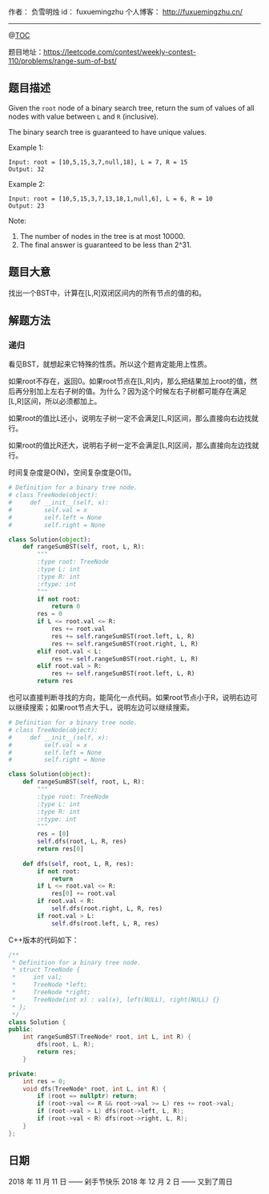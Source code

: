 作者： 负雪明烛
id：	fuxuemingzhu
个人博客：	http://fuxuemingzhu.cn/

---
@[TOC](目录)


题目地址：https://leetcode.com/contest/weekly-contest-110/problems/range-sum-of-bst/


## 题目描述

Given the ``root`` node of a binary search tree, return the sum of values of all nodes with value between ``L`` and ``R`` (inclusive).

The binary search tree is guaranteed to have unique values.

Example 1:

    Input: root = [10,5,15,3,7,null,18], L = 7, R = 15
    Output: 32

Example 2:

    Input: root = [10,5,15,3,7,13,18,1,null,6], L = 6, R = 10
    Output: 23
     

Note:

1. The number of nodes in the tree is at most 10000.
1. The final answer is guaranteed to be less than 2^31.


## 题目大意

找出一个BST中，计算在[L,R]双闭区间内的所有节点的值的和。

## 解题方法

### 递归

看见BST，就想起来它特殊的性质。所以这个题肯定能用上性质。

如果root不存在，返回0。如果root节点在[L,R]内，那么把结果加上root的值，然后再分别加上左右子树的值。为什么？因为这个时候左右子树都可能存在满足[L,R]区间，所以必须都加上。

如果root的值比L还小，说明左子树一定不会满足[L,R]区间，那么直接向右边找就行。

如果root的值比R还大，说明右子树一定不会满足[L,R]区间，那么直接向左边找就行。

时间复杂度是O(N)，空间复杂度是O(1)。

```python
# Definition for a binary tree node.
# class TreeNode(object):
#     def __init__(self, x):
#         self.val = x
#         self.left = None
#         self.right = None

class Solution(object):
    def rangeSumBST(self, root, L, R):
        """
        :type root: TreeNode
        :type L: int
        :type R: int
        :rtype: int
        """
        if not root:
            return 0
        res = 0
        if L <= root.val <= R:
            res += root.val
            res += self.rangeSumBST(root.left, L, R)
            res += self.rangeSumBST(root.right, L, R)
        elif root.val < L:
            res += self.rangeSumBST(root.right, L, R)
        elif root.val > R:
            res += self.rangeSumBST(root.left, L, R)
        return res
```

也可以直接判断寻找的方向，能简化一点代码。如果root节点小于R，说明右边可以继续搜索；如果root节点大于L，说明左边可以继续搜索。

```python
# Definition for a binary tree node.
# class TreeNode(object):
#     def __init__(self, x):
#         self.val = x
#         self.left = None
#         self.right = None

class Solution(object):
    def rangeSumBST(self, root, L, R):
        """
        :type root: TreeNode
        :type L: int
        :type R: int
        :rtype: int
        """
        res = [0]
        self.dfs(root, L, R, res)
        return res[0]
    
    def dfs(self, root, L, R, res):
        if not root:
            return
        if L <= root.val <= R:
            res[0] += root.val
        if root.val < R:
            self.dfs(root.right, L, R, res)
        if root.val > L:
            self.dfs(root.left, L, R, res)
```

C++版本的代码如下：

```cpp
/**
 * Definition for a binary tree node.
 * struct TreeNode {
 *     int val;
 *     TreeNode *left;
 *     TreeNode *right;
 *     TreeNode(int x) : val(x), left(NULL), right(NULL) {}
 * };
 */
class Solution {
public:
    int rangeSumBST(TreeNode* root, int L, int R) {
        dfs(root, L, R);
        return res;
    }

private:
    int res = 0;
    void dfs(TreeNode* root, int L, int R) {
        if (root == nullptr) return;
        if (root->val <= R && root->val >= L) res += root->val;
        if (root->val > L) dfs(root->left, L, R);
        if (root->val < R) dfs(root->right, L, R);
    }
};
```

## 日期

2018 年 11 月 11 日 —— 剁手节快乐
2018 年 12 月 2 日 —— 又到了周日

  [1]: https://assets.leetcode.com/uploads/2018/10/12/island.png
  [2]: https://charlesliuyx.github.io/2018/10/11/%E3%80%90%E7%9B%B4%E8%A7%82%E7%AE%97%E6%B3%95%E3%80%91Egg%20Puzzle%20%E9%B8%A1%E8%9B%8B%E9%9A%BE%E9%A2%98/
